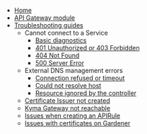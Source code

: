 * [Home](/)
* [API Gateway module](/api-gateway/user/README.md)
* [Troubleshooting guides](/api-gateway/user/troubleshooting-guides/README.md)
  * Cannot connect to a Service
    * [Basic diagnostics](/api-gateway/user/troubleshooting-guides/03-00-cannot-connect-to-service/03-00-apigateway-connect-api-rule.md)
    * [401 Unauthorized or 403 Forbidden](/api-gateway/user/troubleshooting-guides/03-00-cannot-connect-to-service/03-01-401-unaythorized-403-forbidden.md)
    * [404 Not Found](/api-gateway/user/troubleshooting-guides/03-00-cannot-connect-to-service/03-02-404-not-found.md)
    * [500 Server Error](/api-gateway/user/troubleshooting-guides/03-00-cannot-connect-to-service/03-03-500-server-error.md)
  * External DNS management errors
    * [Connection refused or timeout](/api-gateway/user/troubleshooting-guides/03-10-dns-mgt/03-10-dns-mgt-connection-refused.md)
    * [Could not resolve host](/api-gateway/user/troubleshooting-guides/03-10-dns-mgt/03-11-dns-mgt-could-not-resolve-host.md)
    * [Resource ignored by the controller](/api-gateway/user/troubleshooting-guides/03-10-dns-mgt/03-12-dns-mgt-resource-ignored.md)
  * [Certificate Issuer not created](/api-gateway/user/troubleshooting-guides/03-20-cert-mgt-issuer-not-created.md)
  * [Kyma Gateway not reachable](/api-gateway/user/troubleshooting-guides/03-30-gateway-not-reachable.md)
  * [Issues when creating an APIRule](/api-gateway/user/troubleshooting-guides/03-40-api-rule-troubleshooting.md)
  * [Issues with certificates on Gardener](/api-gateway/user/troubleshooting-guides/03-50-certificates-gardener.md)
